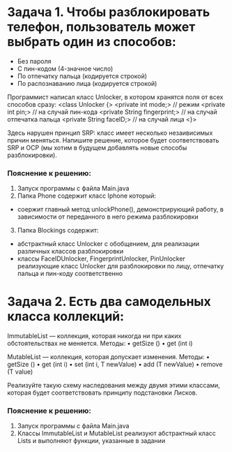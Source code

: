 # Задача 1. Чтобы разблокировать телефон, пользователь может выбрать один из способов:
- Без пароля
- С пин-кодом (4-значное число)
- По отпечатку пальца (кодируется строкой)
- По распознаванию лица (кодируется строкой)

Программист написал класс Unlocker, в котором хранятся поля от всех способов сразу:
<class Unlocker {>
<private int mode;> // режим
<private int pin;> // на случай пин-кода
<private String fingerprint;> // на случай отпечатка пальца
<private String faceID;> // на случай лица
<}> 

Здесь нарушен принцип SRP: класс имеет несколько незаивисимых причин меняться.
Напишите решение, которое будет соответствовать SRP и OCP (мы хотим в будущем добавлять новые способы разблокировки).

### Пояснение к решению:
1. Запуск программы с файла Main.java
2. Папка Phone содержит класс Iphone который:
* соержит главный метод unlockPhone(), демонстрирующий работу, в зависимости от переданного в него режима разблокировки 
3. Папка Blockings содержит:
* абстрактный класс Unlocker<T> с обобщением, для реализации различных классов разблокировки
* классы FaceIDUnlocker, FingerprintUnlocker, PinUnlocker реализующие класс Unlocker<T> для разблокировки по лицу, отпечатку пальца и пин-коду соответственно


# Задача 2. Есть два самодельных класса коллекций:

ImmutableList<T> — коллекция, которая никогда ни при каких обстоятельствах не меняется. Методы:
• getSize ()
• get (int i)

MutableList<T> — коллекция, которая допускает изменения. Методы:
• getSize ()
• get (int i)
• set (int i, T newValue)
• add (T newValue)
• remove (T value)

Реализуйте такую схему наследования между двумя этими классами, которая будет соответствовать принципу подстановки Лисков.

### Пояснение к решению:
1. Запуск программы с файла Main.java
2. Классы ImmutableList<T> и MutableList<T> реализуют абстрактный класс Lists<T> и выполняют функции, указанные в задании 